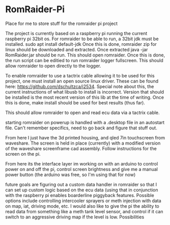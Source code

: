 # RomRaider-Pi
Place for me to store stuff for the romraider pi project

The project is currently based on a raspberry pi running the current raspberry pi 32bit os.
For romraider to be able to run, a 32bit jdk must be installed. 
sudo apt install default-jdk
Once this is done, romraider zip for linux should be downloaded and extracted. Once extracted
java -jar RomRaider.jar
should be run. This should open romraider. Once this is done, the run script can be editied to
run romraider logger fullscreen. This should allow romraider to open directly to the logger.

To enable romraider to use a tactrix cable allowing it to be used for this project, one must 
install an open source linux driver. These can be found here:
https://github.com/dschultzca/j2534. Special note about this, the current
instructions of what libusb to install is incorrect. Version that should be installed is 
the most recent version of this lib at the time of writing. Once this is done, make install
should be used for best results (thus far). 

This should allow romraider to open and read ecu data via a tactrix cable.

starting romraider on powerup is handled with a .desktop file in an autostart file.
Can't remember specifics, need to go back and figure that stuff out.

From here I just have the 3d printed housing, and qled 7in touchscreen from waveshare.
The screen is held in place (currently) with a modified version of the waveshare screenframe
cad assembly. Follow instructions for the screen on the pi. 

From here its the interface layer im working on with an arduino to control power on and off the pi,
control screen brightness and give me a manual power button (the arduino was free, so I'm using that 
for now)

future goals are figuring out a custom data handler in romraider so that I can set up custom logic
based on the ecu data (using that in conjunction with the raspberry pi enables boarderline piggyback
features. Possible options include controlling intercooler sprayers or meth injection with data on
map, iat, driving mode, etc. I would also like to give the pi the ability to read data from something
like a meth tank level sensor, and control if it can switch to an aggressive driving map if the level is 
low. Possibilities
